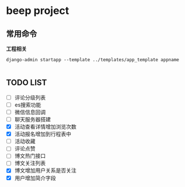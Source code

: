 # beep project

## 常用命令


**工程相关**

```shell
django-admin startapp --template ../templates/app_template appname


```

## TODO LIST

- [ ] 评论分级列表
- [ ] es搜索功能
- [ ] 微信信息回调
- [ ] 聊天服务器搭建
- [x] 活动查看详情增加浏览次数
- [x] 活动报名增加到行程表中
- [ ] 活动收藏
- [ ] 评论点赞
- [ ] 博文热门接口
- [ ] 博文关注列表
- [x] 博文增加用户关系是否关注
- [x] 用户增加简介字段

